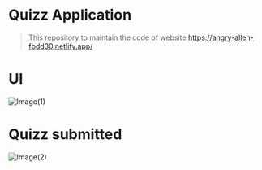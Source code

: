 # Quizz Application


> This repository to maintain the code of website 
https://angry-allen-fbdd30.netlify.app/

# UI 

![Image(1)](https://user-images.githubusercontent.com/34008023/124339875-2fcc5700-db66-11eb-8e7d-7d937b837230.png)


# Quizz submitted 
![Image(2)](https://user-images.githubusercontent.com/34008023/124340848-0105af00-db6d-11eb-9e65-ccd75fc0eea6.png)
